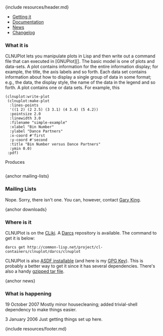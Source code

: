 {include resources/header.md}

<div class="contents">
<div class="system-links">

  * [Getting it][4]
  * [Documentation][5]
  * [News][6]
  * [Changelog][7]

</div>
<div class="system-description">

### What it is

CLNUPlot lets you manipulate plots in Lisp and then write out a command file that can executed in [GNUPlot][]. The basic model is one of plots and data-sets. A plot contains information for the entire information display; for example, the title, the axis labels and so forth. Each data set contains information about how to display a single group of data in some format; e.g., the data, the display style, the name of the data in the legend and so forth. A plot contains one or data sets. For example, this

    (clnuplot:write-plot 
     (clnuplot:make-plot  
      :lines-points 
      '((1 2) (2 2.5) (3 3.1) (4 3.4) (5 4.2))
      :pointsize 2.0
      :linewidth 3.0
      :filename "simple-example"
      :xlabel "Bin Number"
      :ylabel "Dance Partners"
      :x-coord #'first
      :y-coord #'second
      :title "Bin Number versus Dance Partners"
      :ymin 0.0)
     :pdf)

Produces
 
<img href="simple-example.png" width="320"></img>

{anchor mailing-lists}

### Mailing Lists

Nope. Sorry, there isn't one. You can, however, contact [Gary King][8].

{anchor downloads}

### Where is it

CLNUPlot is on the [CLiki][9]. A [Darcs][10] repository is available. The command to get it is below:
    
    darcs get http://common-lisp.net/project/cl-containers/clnuplot/darcs/clnuplot
    

CLNUPlot is also [ASDF installable][11] (and here is my [GPG Key][12]). 
This is probably a better way to get it since it has several dependencies.
There's also a handy [ gzipped tar file][13].

{anchor news}

### What is happening

19 October 2007 Mostly minor housecleaning; added trivial-shell dependency to make things easier.

3 January 2006 Just getting things set up here.

</div>
</div>

{include resources/footer.md}

   [1]: http://common-lisp.net/project/cl-containers/shared/metabang-2.png (metabang.com)
   [2]: http://www.metabang.com/ (metabang.com)
   [3]: #mailing-lists
   [4]: #downloads
   [5]: documentation/ (documentation link)
   [6]: #news
   [7]: changelog.html
   [8]: mailto:gwking@metabang.com
   [9]: http://www.cliki.net/clnuplot
   [10]: http://www.darcs.net/
   [11]: http://www.cliki.net/asdf-install
   [12]: http://www.metabang.com/public-key-gwking.html
   [13]: http://common-lisp.net/project/cl-containers/clnuplot/clnuplot_latest.tar.gz
   [14]: http://common-lisp.net/project/cl-containers/shared/buttons/xhtml.gif (valid xhtml button)
   [15]: http://validator.w3.org/check/referer (xhtml1.1)
   [16]: http://common-lisp.net/project/cl-containers/shared/buttons/hacker.png (hacker emblem)
   [17]: http://www.catb.org/hacker-emblem/ (hacker)
   [18]: http://common-lisp.net/project/cl-containers/shared/buttons/lml2-powered.png (lml2 powered)
   [19]: http://lml2.b9.com/ (lml2 powered)
   [20]: http://common-lisp.net/project/cl-containers/shared/buttons/lambda-lisp.png (ALU emblem)
   [21]: http://www.lisp.org/ (Association of Lisp Users)
   [22]: http://common-lisp.net/project/cl-containers/shared/buttons/lisp-lizard.png (Common-Lisp.net)
   [23]: http://common-lisp.net/ (Common-Lisp.net)

